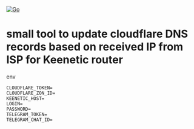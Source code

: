 [![Go](https://github.com/Rebell81/DDNSer/actions/workflows/go.yml/badge.svg?branch=main)](https://github.com/Rebell81/DDNSer/actions/workflows/go.yml)

# small tool to update cloudflare DNS records based on received IP from ISP for Keenetic router

env
```.env
CLOUDFLARE_TOKEN=
CLOUDFLARE_ZON_ID=
KEENETIC_HOST=
LOGIN=
PASSWORD=
TELEGRAM_TOKEN=
TELEGRAM_CHAT_ID=
```
